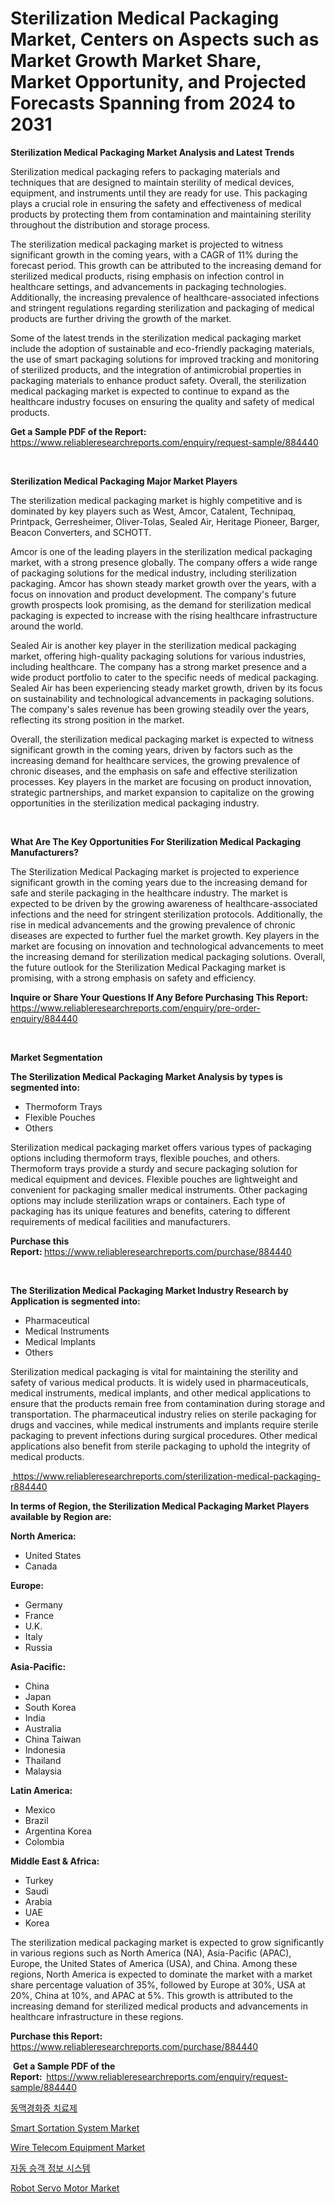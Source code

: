 <p><h1>Sterilization Medical Packaging Market, Centers on Aspects such as Market Growth Market Share, Market Opportunity, and Projected Forecasts Spanning from 2024 to 2031</h1></p><p><strong>Sterilization Medical Packaging Market Analysis and Latest Trends</strong></p>
<p><p>Sterilization medical packaging refers to packaging materials and techniques that are designed to maintain sterility of medical devices, equipment, and instruments until they are ready for use. This packaging plays a crucial role in ensuring the safety and effectiveness of medical products by protecting them from contamination and maintaining sterility throughout the distribution and storage process.</p><p>The sterilization medical packaging market is projected to witness significant growth in the coming years, with a CAGR of 11% during the forecast period. This growth can be attributed to the increasing demand for sterilized medical products, rising emphasis on infection control in healthcare settings, and advancements in packaging technologies. Additionally, the increasing prevalence of healthcare-associated infections and stringent regulations regarding sterilization and packaging of medical products are further driving the growth of the market.</p><p>Some of the latest trends in the sterilization medical packaging market include the adoption of sustainable and eco-friendly packaging materials, the use of smart packaging solutions for improved tracking and monitoring of sterilized products, and the integration of antimicrobial properties in packaging materials to enhance product safety. Overall, the sterilization medical packaging market is expected to continue to expand as the healthcare industry focuses on ensuring the quality and safety of medical products.</p></p>
<p><strong>Get a Sample PDF of the Report:&nbsp;</strong> <a href="https://www.reliableresearchreports.com/enquiry/request-sample/884440">https://www.reliableresearchreports.com/enquiry/request-sample/884440</a></p>
<p>&nbsp;</p>
<p><strong>Sterilization Medical Packaging Major Market Players</strong></p>
<p><p>The sterilization medical packaging market is highly competitive and is dominated by key players such as West, Amcor, Catalent, Technipaq, Printpack, Gerresheimer, Oliver-Tolas, Sealed Air, Heritage Pioneer, Barger, Beacon Converters, and SCHOTT.</p><p>Amcor is one of the leading players in the sterilization medical packaging market, with a strong presence globally. The company offers a wide range of packaging solutions for the medical industry, including sterilization packaging. Amcor has shown steady market growth over the years, with a focus on innovation and product development. The company's future growth prospects look promising, as the demand for sterilization medical packaging is expected to increase with the rising healthcare infrastructure around the world.</p><p>Sealed Air is another key player in the sterilization medical packaging market, offering high-quality packaging solutions for various industries, including healthcare. The company has a strong market presence and a wide product portfolio to cater to the specific needs of medical packaging. Sealed Air has been experiencing steady market growth, driven by its focus on sustainability and technological advancements in packaging solutions. The company's sales revenue has been growing steadily over the years, reflecting its strong position in the market.</p><p>Overall, the sterilization medical packaging market is expected to witness significant growth in the coming years, driven by factors such as the increasing demand for healthcare services, the growing prevalence of chronic diseases, and the emphasis on safe and effective sterilization processes. Key players in the market are focusing on product innovation, strategic partnerships, and market expansion to capitalize on the growing opportunities in the sterilization medical packaging industry.</p></p>
<p>&nbsp;</p>
<p><strong>What Are The Key Opportunities For Sterilization Medical Packaging Manufacturers?</strong></p>
<p><p>The Sterilization Medical Packaging market is projected to experience significant growth in the coming years due to the increasing demand for safe and sterile packaging in the healthcare industry. The market is expected to be driven by the growing awareness of healthcare-associated infections and the need for stringent sterilization protocols. Additionally, the rise in medical advancements and the growing prevalence of chronic diseases are expected to further fuel the market growth. Key players in the market are focusing on innovation and technological advancements to meet the increasing demand for sterilization medical packaging solutions. Overall, the future outlook for the Sterilization Medical Packaging market is promising, with a strong emphasis on safety and efficiency.</p></p>
<p><strong>Inquire or Share Your Questions If Any Before Purchasing This Report:</strong> <a href="https://www.reliableresearchreports.com/enquiry/pre-order-enquiry/884440">https://www.reliableresearchreports.com/enquiry/pre-order-enquiry/884440</a></p>
<p>&nbsp;</p>
<p><strong>Market Segmentation</strong></p>
<p><strong>The Sterilization Medical Packaging Market Analysis by types is segmented into:</strong></p>
<p><ul><li>Thermoform Trays</li><li>Flexible Pouches</li><li>Others</li></ul></p>
<p><p>Sterilization medical packaging market offers various types of packaging options including thermoform trays, flexible pouches, and others. Thermoform trays provide a sturdy and secure packaging solution for medical equipment and devices. Flexible pouches are lightweight and convenient for packaging smaller medical instruments. Other packaging options may include sterilization wraps or containers. Each type of packaging has its unique features and benefits, catering to different requirements of medical facilities and manufacturers.</p></p>
<p><strong>Purchase this Report:&nbsp;</strong><a href="https://www.reliableresearchreports.com/purchase/884440">https://www.reliableresearchreports.com/purchase/884440</a></p>
<p>&nbsp;</p>
<p><strong>The Sterilization Medical Packaging Market Industry Research by Application is segmented into:</strong></p>
<p><ul><li>Pharmaceutical</li><li>Medical Instruments</li><li>Medical Implants</li><li>Others</li></ul></p>
<p><p>Sterilization medical packaging is vital for maintaining the sterility and safety of various medical products. It is widely used in pharmaceuticals, medical instruments, medical implants, and other medical applications to ensure that the products remain free from contamination during storage and transportation. The pharmaceutical industry relies on sterile packaging for drugs and vaccines, while medical instruments and implants require sterile packaging to prevent infections during surgical procedures. Other medical applications also benefit from sterile packaging to uphold the integrity of medical products.</p></p>
<p><a href="https://www.reliableresearchreports.com/sterilization-medical-packaging-r884440">&nbsp;https://www.reliableresearchreports.com/sterilization-medical-packaging-r884440</a></p>
<p><strong>In terms of Region, the Sterilization Medical Packaging Market Players available by Region are:</strong></p>
<p>
    <p> <strong> North America: </strong>
        <ul>
            <li>United States</li>
            <li>Canada</li>
        </ul>
        </p> 
    <p> <strong> Europe: </strong>
        <ul>
            <li>Germany</li>
            <li>France</li>
            <li>U.K.</li>
            <li>Italy</li>
            <li>Russia</li>
        </ul>
        </p> 
    <p> <strong> Asia-Pacific: </strong>
        <ul>
            <li>China</li>
            <li>Japan</li>
            <li>South Korea</li>
            <li>India</li>
            <li>Australia</li>
            <li>China Taiwan</li>
            <li>Indonesia</li>
            <li>Thailand</li>
            <li>Malaysia</li>
        </ul>
        </p> 
    <p> <strong> Latin America: </strong>
        <ul>
            <li>Mexico</li>
            <li>Brazil</li>
            <li>Argentina Korea</li>
            <li>Colombia</li>
        </ul>
        </p> 
    <p> <strong> Middle East & Africa: </strong>
        <ul>
            <li>Turkey</li>
            <li>Saudi</li>
            <li>Arabia</li>
            <li>UAE</li>
            <li>Korea</li>
        </ul>
    </p>
    </p>
<p><p>The sterilization medical packaging market is expected to grow significantly in various regions such as North America (NA), Asia-Pacific (APAC), Europe, the United States of America (USA), and China. Among these regions, North America is expected to dominate the market with a market share percentage valuation of 35%, followed by Europe at 30%, USA at 20%, China at 10%, and APAC at 5%. This growth is attributed to the increasing demand for sterilized medical products and advancements in healthcare infrastructure in these regions.</p></p>
<p><strong>Purchase this Report: </strong><a href="https://www.reliableresearchreports.com/purchase/884440">https://www.reliableresearchreports.com/purchase/884440</a></p>
<p>&nbsp;<strong>Get a Sample PDF of the Report:&nbsp;&nbsp;</strong><a href="https://www.reliableresearchreports.com/enquiry/request-sample/884440">https://www.reliableresearchreports.com/enquiry/request-sample/884440</a></p>
<p><strong></strong></p>
<p><p><a href="https://github.com/hasanrajibul387/Market-Research-Report-List-2/blob/main/640484883562.md">동맥경화증 치료제</a></p><p><a href="https://github.com/faisalayoob601/Market-Research-Report-List-1/blob/main/smart-sortation-system-market.md">Smart Sortation System Market</a></p><p><a href="https://github.com/nafiafirdania/Market-Research-Report-List-1/blob/main/wire-telecom-equipment-market.md">Wire Telecom Equipment Market</a></p><p><a href="https://github.com/alpinestartsekian/Market-Research-Report-List-2/blob/main/228282183563.md">자동 승객 정보 시스템</a></p><p><a href="https://medium.com/@kirstencharriso/global-robot-servo-motor-market-size-and-market-trends-analysis-by-regional-outlook-competitive-2d7a5c97fd32">Robot Servo Motor Market</a></p></p>